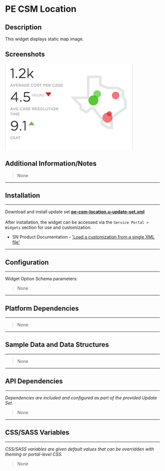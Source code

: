 # PE CSM Location

## Description

This widget displays static map image.

## Screenshots
![alt text](../images/pe-csm-location.png "PE CSM Location")

## Additional Information/Notes
> None
---
## Installation
---
Download and install update set **[pe-csm-location.u-update-set.xml](https://github.com/platform-experience/serviceportal-widget-library/blob/master/pe-csm-location/pe-csm-location.u-update-set.xml)** <br/><br/>
After installation, the widget can be accessed via the `Service Portal > Widgets` section for use and customization.<br/>
* SN Product Documentation - ['Load a customization from a single XML file'](https://docs.servicenow.com/bundle/kingston-application-development/page/build/system-update-sets/task/t_SaveAnUpdateSetAsAnXMLFile.html)

---
## Configuration
---
Widget Option Schema parameters:
> None
---
## Platform Dependencies
---
> None
---
## Sample Data and Data Structures
---
> None
---
## API Dependencies
---
<i>Dependencies are included and configured as part of the provided Update Set.</i>
> None
---
## CSS/SASS Variables
---
_CSS/SASS variables are given default values that can be overridden with theming or portal-level CSS._
> None